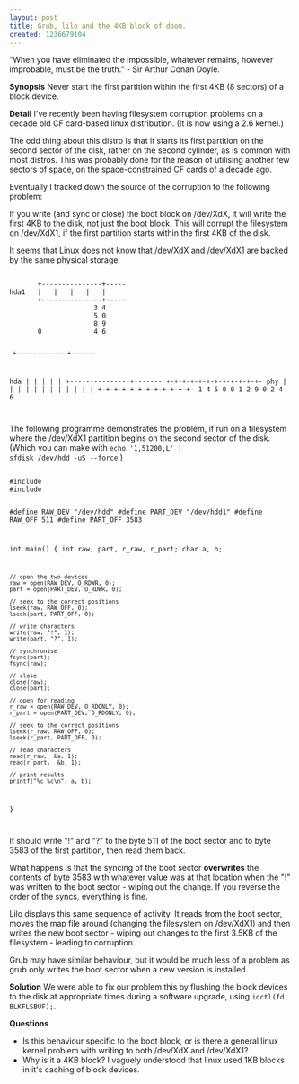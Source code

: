```yaml
--- 
layout: post
title: Grub, lilo and the 4KB block of doom.
created: 1236679104
---
```

“When you have eliminated the impossible, whatever remains, however improbable, must be the truth.” - Sir Arthur Conan Doyle.

<strong>Synopsis</strong>
Never start the first partition within the first 4KB (8 sectors) of a block device.

<strong>Detail</strong>
I've recently been having filesystem corruption problems on a decade old CF card-based linux distribution.  (It is now using a 2.6 kernel.) 

The odd thing about this distro is that it starts its first partition on the second sector of the disk, rather on the second cylinder, as is common with most distros.  This was probably done for the reason of utilising another few sectors of space, on the space-constrained CF cards of a decade ago.

Eventually I tracked down the source of the corruption to the following problem:

If you write (and sync or close) the boot block on /dev/XdX, it will write the first 4KB to the disk, not just the boot block.  This will corrupt the filesystem on /dev/XdX1, if the first partition starts within the first 4KB of the disk.

It seems that Linux does not know that /dev/XdX and /dev/XdX1 are backed by the same physical storage.

<code>
       +---------------+-----
hda1   |   |   |   |   |
       +---------------+-----
                     3 4
                     5 0
                     8 9
       0             4 6

     +---------------+-------
hda  |   |   |   |   |
     +---------------+-------
     +-+-+-+-+-+-+-+-+-+-+-+-
phy  | | | | | | | | | | | |
     +-+-+-+-+-+-+-+-+-+-+-+-
         1           4
       5 0           0
       1 2           9
     0 2 4           6

</code>

The following programme demonstrates the problem, if run on a filesystem where the /dev/XdX1 partition begins on the second sector of the disk.  (Which you can make with <code type="bash">echo '1,51200,L' | sfdisk /dev/hdd -uS --force</code>.)


<code type="c">
#include <stdio.h>
#include <fcntl.h>

#define RAW_DEV "/dev/hdd"
#define PART_DEV "/dev/hdd1"
#define RAW_OFF 511
#define PART_OFF 3583

int main() {
    int raw, part, r_raw, r_part;
    char a, b;

    // open the two devices
    raw = open(RAW_DEV, O_RDWR, 0);
    part = open(PART_DEV, O_RDWR, 0);

    // seek to the correct positions
    lseek(raw, RAW_OFF, 0);    
    lseek(part, PART_OFF, 0);

    // write characters
    write(raw, "!", 1);  
    write(part, "?", 1);    

    // synchronise
    fsync(part);
    fsync(raw);

    // close
    close(raw);
    close(part);

    // open for reading
    r_raw = open(RAW_DEV, O_RDONLY, 0);
    r_part = open(PART_DEV, O_RDONLY, 0);

    // seek to the correct positions
    lseek(r_raw, RAW_OFF, 0);    
    lseek(r_part, PART_OFF, 0);

    // read characters
    read(r_raw,  &a, 1);
    read(r_part,  &b, 1);

    // print results
    printf("%c %c\n", a, b);
}


</code>

It should write "!" and "?" to the byte 511 of the boot sector and to byte 3583 of the first partition, then read them back.

What happens is that the syncing of the boot sector <strong>overwrites</strong> the contents of byte 3583 with whatever value was at that location when the "!" was written to the boot sector - wiping out the change.  If you reverse the order of the syncs, everything is fine.

Lilo displays this same sequence of activity.  It reads from the boot sector, moves the map file around (changing the filesystem on /dev/XdX1) and then writes the new boot sector - wiping out changes to the first 3.5KB of the filesystem - leading to corruption.

Grub may have similar behaviour, but it would be much less of a problem as grub only writes the boot sector when a new version is installed.

<strong>Solution</strong>
We were able to fix our problem this by flushing the block devices to the disk at appropriate times during a software upgrade, using <code>ioctl(fd, BLKFLSBUF);</code>.

<strong>Questions</strong>
<ul>
<li>Is this behaviour specific to the boot block, or is there a general linux kernel problem with writing to both /dev/XdX and /dev/XdX1?</li>
<li>Why is it a 4KB block?  I vaguely understood that linux used 1KB blocks in it's caching of block devices.</li>
</ul>
